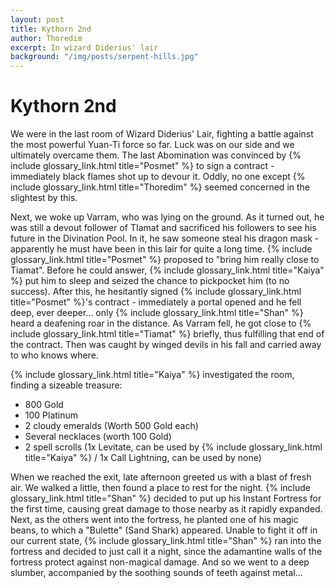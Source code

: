 ```yaml
---
layout: post
title: Kythorn 2nd
author: Thoredim
excerpt: In wizard Diderius' lair
background: "/img/posts/serpent-hills.jpg"
---
```


# Kythorn 2nd

We were in the last room of Wizard Diderius' Lair, fighting a battle against the
most powerful Yuan-Ti force so far. Luck was on our side and we ultimately
overcame them. The last Abomination was convinced by {% include glossary_link.html title="Posmet" %} to sign a contract -
immediately black flames shot up to devour it. Oddly, no one except {% include glossary_link.html title="Thoredim" %}
seemed concerned in the slightest by this.

Next, we woke up Varram, who was lying on the ground. As it turned out, he was
still a devout follower of TIamat and sacrificed his followers to see his future
in the Divination Pool. In it, he saw someone steal his dragon mask - apparently
he must have been in this lair for quite a long time. {% include glossary_link.html title="Posmet" %} proposed to "bring
him really close to Tiamat". Before he could answer, {% include glossary_link.html title="Kaiya" %} put him to sleep and
seized the chance to pickpocket him (to no success). After this, he hesitantly
signed {% include glossary_link.html title="Posmet" %}'s contract - immediately a portal opened and he fell deep, ever
deeper... only {% include glossary_link.html title="Shan" %} heard a deafening roar in the distance. As Varram fell, he
got close to {% include glossary_link.html title="Tiamat" %} briefly, thus fulfilling that end of the contract. Then was
caught by winged devils in his fall and carried away to who knows where.

{% include glossary_link.html title="Kaiya" %} investigated the room, finding a sizeable treasure:

- 800 Gold
- 100 Platinum
- 2 cloudy emeralds (Worth 500 Gold each)
- Several necklaces (worth 100 Gold)
- 2 spell scrolls (1x Levitate, can be used by {% include glossary_link.html title="Kaiya" %} / 1x Call Lightning, can be used by none)

When we reached the exit, late afternoon greeted us with a blast of fresh air.
We walked a little, then found a place to rest for the night. {% include glossary_link.html title="Shan" %} decided to
put up his Instant Fortress for the first time, causing great damage to those
nearby as it rapidly expanded. Next, as the others went into the fortress, he
planted one of his magic beans, to which a "Bulette" (Sand Shark) appeared.
Unable to fight it off in our current state, {% include glossary_link.html title="Shan" %} ran into the fortress and
decided to just call it a night, since the adamantine walls of the fortress
protect against non-magical damage. And so we went to a deep slumber,
accompanied by the soothing sounds of teeth against metal...
